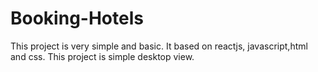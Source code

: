 # Booking-Hotels

This project is very simple and basic.
It based on reactjs, javascript,html and css.
This project is simple desktop view.
